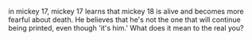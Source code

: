 in mickey 17, mickey 17 learns that mickey 18 is alive and becomes more fearful about death. He believes that he's not the one that will continue being printed, even though 'it's him.' What does it mean to the real you?